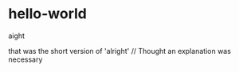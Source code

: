 # hello-world
aight

that was the short version of 'alright' // Thought an explanation was necessary
